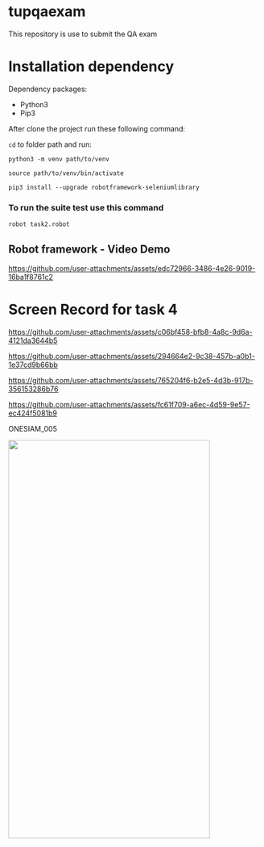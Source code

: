 # tupqaexam
This repository is use to submit the QA exam


# Installation dependency
Dependency packages: 
- Python3
- Pip3

After clone the project run these following command:

```cd``` to folder path and run:

```python3 -m venv path/to/venv```

```source path/to/venv/bin/activate```

```pip3 install --upgrade robotframework-seleniumlibrary```

### To run the suite test use this command 

```robot task2.robot```



## Robot framework - Video Demo



https://github.com/user-attachments/assets/edc72966-3486-4e26-9019-16ba1f8761c2







# Screen Record for task 4

https://github.com/user-attachments/assets/c06bf458-bfb8-4a8c-9d6a-4121da3644b5



https://github.com/user-attachments/assets/294664e2-9c38-457b-a0b1-1e37cd9b66bb



https://github.com/user-attachments/assets/765204f6-b2e5-4d3b-917b-356153286b76



https://github.com/user-attachments/assets/fc61f709-a6ec-4d59-9e57-ec424f5081b9

ONESIAM_005

<img src="https://github.com/user-attachments/assets/557467c0-e022-4fb9-88a7-a05210853ed4" width="400" height="790">
